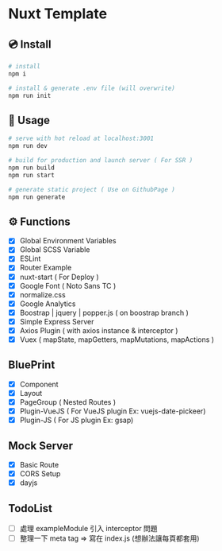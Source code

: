 # Nuxt Template

## 💿 Install 
```bash
# install
npm i

# install & generate .env file (will overwrite)
npm run init
```


## 🚀 Usage
```bash
# serve with hot reload at localhost:3001
npm run dev

# build for production and launch server ( For SSR )
npm run build
npm run start

# generate static project ( Use on GithubPage )
npm run generate
```

## ⚙️ Functions
- [x] Global Environment Variables
- [x] Global SCSS Variable
- [x] ESLint
- [x] Router Example
- [x] nuxt-start ( For Deploy )
- [x] Google Font ( Noto Sans TC )
- [x] normalize.css
- [x] Google Analytics
- [x] Boostrap | jquery | popper.js ( on boostrap branch )
- [x] Simple Express Server
- [x] Axios Plugin ( with axios instance & interceptor )
- [x] Vuex ( mapState, mapGetters, mapMutations, mapActions )

## BluePrint
- [x] Component
- [x] Layout
- [x] PageGroup    ( Nested Routes )
- [x] Plugin-VueJS ( For VueJS plugin Ex: vuejs-date-pickeer) 
- [x] Plugin-JS    ( For JS plugin Ex: gsap) 

## Mock Server
- [x] Basic Route
- [x] CORS Setup
- [x] dayjs

## TodoList
- [ ] 處理 exampleModule 引入 interceptor 問題
- [ ] 整理一下 meta tag => 寫在 index.js (想辦法讓每頁都套用)
